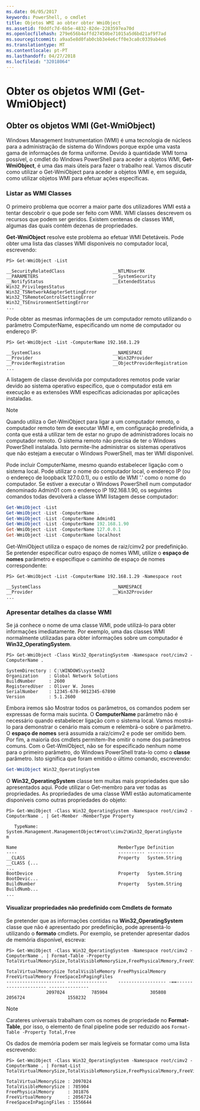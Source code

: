 ```yaml
---
ms.date: 06/05/2017
keywords: PowerShell, o cmdlet
title: Objetos WMI ao obter obter WmiObject
ms.assetid: f0ddfc7d-6b5e-4832-82de-2283597ea70d
ms.openlocfilehash: 279e656b4affd27450be71015a5d6bd21af9f7ad
ms.sourcegitcommit: a9aa5e8d0fab0cbb3e4e6cff0e3ca8c0339ab4e6
ms.translationtype: MT
ms.contentlocale: pt-PT
ms.lasthandoff: 04/27/2018
ms.locfileid: "32018064"
---
```

# <a name="getting-wmi-objects-get-wmiobject"></a>Obter os objetos WMI (Get-WmiObject)

## <a name="getting-wmi-objects-get-wmiobject"></a>Obter os objetos WMI (Get-WmiObject)

Windows Management Instrumentation (WMI) é uma tecnologia de núcleos para a administração de sistema do Windows porque expõe uma vasta gama de informações de forma uniforme. Devido à quantidade WMI torna possível, o cmdlet do Windows PowerShell para aceder a objetos WMI, **Get-WmiObject**, é uma das mais úteis para fazer o trabalho real. Vamos discutir como utilizar o Get-WmiObject para aceder a objetos WMI e, em seguida, como utilizar objetos WMI para efetuar ações específicas.

### <a name="listing-wmi-classes"></a>Listar as WMI Classes

O primeiro problema que ocorrer a maior parte dos utilizadores WMI está a tentar descobrir o que pode ser feito com WMI. WMI classes descrevem os recursos que podem ser geridos. Existem centenas de classes WMI, algumas das quais contém dezenas de propriedades.

**Get-WmiObject** resolve este problema ao efetuar WMI Detetáveis. Pode obter uma lista das classes WMI disponíveis no computador local, escrevendo:

```
PS> Get-WmiObject -List

__SecurityRelatedClass                  __NTLMUser9X
__PARAMETERS                            __SystemSecurity
__NotifyStatus                          __ExtendedStatus
Win32_PrivilegesStatus                  Win32_TSNetworkAdapterSettingError
Win32_TSRemoteControlSettingError       Win32_TSEnvironmentSettingError
...
```

Pode obter as mesmas informações de um computador remoto utilizando o parâmetro ComputerName, especificando um nome de computador ou endereço IP:

```
PS> Get-WmiObject -List -ComputerName 192.168.1.29

__SystemClass                           __NAMESPACE
__Provider                              __Win32Provider
__ProviderRegistration                  __ObjectProviderRegistration
...
```

A listagem de classe devolvida por computadores remotos pode variar devido ao sistema operativo específico, que o computador está em execução e as extensões WMI específicas adicionadas por aplicações instaladas.

> [!NOTE]
> Quando utiliza o Get-WmiObject para ligar a um computador remoto, o computador remoto tem de executar WMI e, em configuração predefinida, a conta que está a utilizar tem de estar no grupo de administradores locais no computador remoto. O sistema remoto não precisa de ter o Windows PowerShell instalada. Isto permite-lhe administrar os sistemas operativos que não estejam a executar o Windows PowerShell, mas ter WMI disponível.

Pode incluir ComputerName, mesmo quando estabelecer ligação com o sistema local. Pode utilizar o nome do computador local, o endereço IP (ou o endereço de loopback 127.0.0.1), ou o estilo de WMI '.' como o nome do computador. Se estiver a executar o Windows PowerShell num computador denominado Admin01 com o endereço IP 192.168.1.90, os seguintes comandos todas devolverá a classe WMI listagem desse computador:

```powershell
Get-WmiObject -List
Get-WmiObject -List -ComputerName .
Get-WmiObject -List -ComputerName Admin01
Get-WmiObject -List -ComputerName 192.168.1.90
Get-WmiObject -List -ComputerName 127.0.0.1
Get-WmiObject -List -ComputerName localhost
```

Get-WmiObject utiliza o espaço de nomes de raiz/cimv2 por predefinição. Se pretender especificar outro espaço de nomes WMI, utilize o **espaço de nomes** parâmetro e especifique o caminho de espaço de nomes correspondente:

```
PS> Get-WmiObject -List -ComputerName 192.168.1.29 -Namespace root

__SystemClass                           __NAMESPACE
__Provider                              __Win32Provider
...
```

### <a name="displaying-wmi-class-details"></a>Apresentar detalhes da classe WMI

Se já conhece o nome de uma classe WMI, pode utilizá-lo para obter informações imediatamente. Por exemplo, uma das classes WMI normalmente utilizadas para obter informações sobre um computador é **Win32_OperatingSystem**.

```
PS> Get-WmiObject -Class Win32_OperatingSystem -Namespace root/cimv2 -ComputerName .

SystemDirectory : C:\WINDOWS\system32
Organization    : Global Network Solutions
BuildNumber     : 2600
RegisteredUser  : Oliver W. Jones
SerialNumber    : 12345-678-9012345-67890
Version         : 5.1.2600
```

Embora iremos são Mostrar todos os parâmetros, os comandos podem ser expressas de forma mais sucinta. O **ComputerName** parâmetro não é necessário quando estabelecer ligação com o sistema local. Vamos mostrá-lo para demonstrar o cenário mais comum e relembrá-o sobre o parâmetro. O **espaço de nomes** será assumida a raiz/cimv2 e pode ser omitido bem. Por fim, a maioria dos cmdlets permitem-lhe omitir o nome dos parâmetros comuns. Com o Get-WmiObject, não se for especificado nenhum nome para o primeiro parâmetro, do Windows PowerShell trata-lo como o **classe** parâmetro. Isto significa que foram emitido o último comando, escrevendo:

```powershell
Get-WmiObject Win32_OperatingSystem
```

O **Win32_OperatingSystem** classe tem muitas mais propriedades que são apresentados aqui. Pode utilizar o Get-membro para ver todas as propriedades. As propriedades de uma classe WMI estão automaticamente disponíveis como outras propriedades do objeto:

```
PS> Get-WmiObject -Class Win32_OperatingSystem -Namespace root/cimv2 -ComputerName . | Get-Member -MemberType Property

   TypeName: System.Management.ManagementObject#root\cimv2\Win32_OperatingSyste
m

Name                                      MemberType Definition
----                                      ---------- ----------
__CLASS                                   Property   System.String __CLASS {...
...
BootDevice                                Property   System.String BootDevic...
BuildNumber                               Property   System.String BuildNumb...
...
```

#### <a name="displaying-non-default-properties-with-format-cmdlets"></a>Visualizar propriedades não predefinido com Cmdlets de formato

Se pretender que as informações contidas na **Win32_OperatingSystem** classe que não é apresentado por predefinição, pode apresentá-lo utilizando o **formato** cmdlets. Por exemplo, se pretender apresentar dados de memória disponível, escreva:

```
PS> Get-WmiObject -Class Win32_OperatingSystem -Namespace root/cimv2 -ComputerName . | Format-Table -Property TotalVirtualMemorySize,TotalVisibleMemorySize,FreePhysicalMemory,FreeVirtualMemory,FreeSpaceInPagingFiles

TotalVirtualMemorySize TotalVisibleMemory FreePhysicalMemory FreeVirtualMemory FreeSpaceInPagingFiles
---------------------- ---------------    ------------------ -==--------------------- ---------------
               2097024          785904                305808           2056724                1558232
```

> [!NOTE]
> Carateres universais trabalham com os nomes de propriedade no **Format-Table**, por isso, o elemento de final pipeline pode ser reduzido aos `Format-Table -Property Total,Free`

Os dados de memória podem ser mais legíveis se formatar como uma lista escrevendo:

```
PS> Get-WmiObject -Class Win32_OperatingSystem -Namespace root/cimv2 -ComputerName . | Format-List TotalVirtualMemorySize,TotalVisibleMemorySize,FreePhysicalMemory,FreeVirtualMemory,FreeSpaceInPagingFiles

TotalVirtualMemorySize : 2097024
TotalVisibleMemorySize : 785904
FreePhysicalMemory     : 301876
FreeVirtualMemory      : 2056724
FreeSpaceInPagingFiles : 1556644
```
